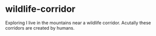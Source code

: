 # wildlife-corridor
Exploring
I live in the mountains near a wildlife corridor. Acutally these corridors are created by humans.
